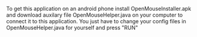 
To get this application on an android phone install OpenMouseInstaller.apk
and download auxilary file OpenMouseHelper.java on your computer to connect it to this application.
You just have to change your config files in OpenMouseHelper.java for yourself and press "RUN"
